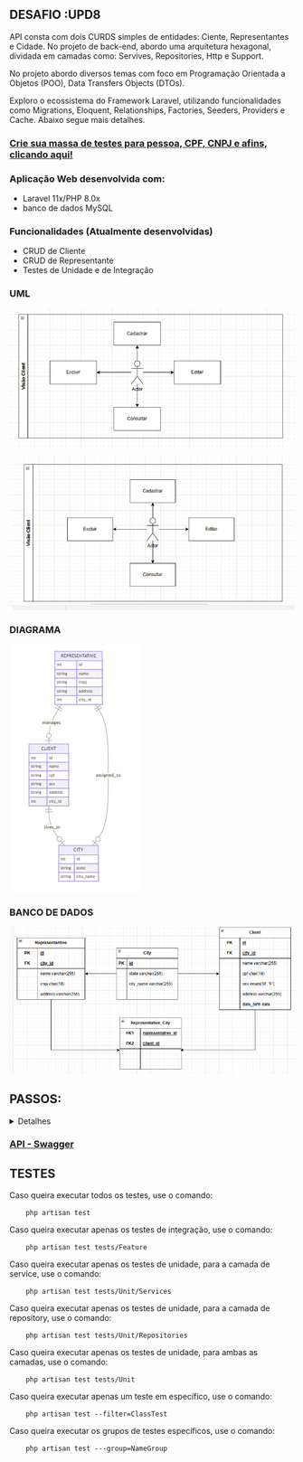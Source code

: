 ## DESAFIO :UPD8

API consta com dois CURDS simples de entidades: Ciente, Representantes e Cidade. No projeto de back-end, abordo uma arquitetura hexagonal, dividada em camadas como: Servives, Repositories, Http e Support.

No projeto abordo diversos temas com foco em Programação Orientada a Objetos (POO), Data Transfers Objects (DTOs).

Exploro o ecossistema do Framework Laravel, utilizando funcionalidades como Migrations, Eloquent, Relationships, Factories, Seeders, Providers e Cache. Abaixo segue mais detalhes.

### [Crie sua massa de testes para pessoa, CPF, CNPJ e afins, clicando aqui!](https://www.4devs.com.br/)

### Aplicação Web desenvolvida com:<br />
- Laravel 11x/PHP 8.0x<br />
- banco de dados MySQL<br/>

### Funcionalidades (Atualmente desenvolvidas)
<ul>
    <li>CRUD de Cliente</li>
    <li>CRUD de Representante</li>
    <li>Testes de Unidade e de Integração</li>
</ul>

### UML

![UML](image.png)

![UML](image-1.png)

### DIAGRAMA

![Diagrama de Entidades](image-4.png)

### BANCO DE DADOS

![Banco de Dados](image-5.png)

## PASSOS:

<details>
<summary>Detalhes</summary>

### Requesitos necessários para executar o projeto:
<ul>
    <li>Instalar o PHP versão 8.0</li>
    <li>Instalar o Laravel versão 11.0</li>
    <li>Instalar o MySQL</li>
    <li>Instalar o composer</li>
    <li>Instalar o Postman ou Insomnia</li>
    <li>Instalar uma IDE de sua escolha (PHPStorm / VSCode)</li>
    <li>Instalar um cliente SQL de sua escolha (DBeaver / PHPMyAdmin / MySQL WorkBench)</li>
</ul>

### Executar o projeto:
<ul>
    <li>Clone o projeto: git clone https://github.com/HildebrandoLima/upd8_back_end.git</li>
    <li>Adicione o arquivo .env copiando o arquivo .env.example</li>
    <li>Certifique-se que um diretório chamado `**/vendor**` foi criado.</li>
    <li>Execute o comando: php artisan serve</li>
</ul>

### Banco de Dados:

> Obanco de dados é do tipo relacional.

### Criando o Banco de de Dados:

> No seu .env adicione da seguinte forma:<br />

> DB_CONNECTION=mysql<br />
> DB_HOST=localhost<br />
> DB_PORT=3306<br />
> DB_DATABASE=upd8_dev<br />
> DB_USERNAME=nome_do_usuario<br />
> DB_PASSWORD=sua_senha<br />

<br /><br />

> CACHE_STORE=database<br />
> CACHE_PREFIX=<br />
> CACHE_DRIVER=file<br />

Execute o comando para criar as tabelas:

```
    php artisan migrate
```

Execute o comando para preencher as tabelas:

```
    php artisan db:seed --class=DatabaseSeeder
```

Certifique-se que as tabelas foram criadas. Abra seu cliente SQL que você escolheu, e então execute o comando:

```
    SHOW TABLES;
```

### [Caso ocorra erro ao executar as migrations, clique aqui!](https://blog.renatolucena.net/post/como-fazer-rollback-de-migration-de-bd-no-laravel)

### Para iniciar o servidor:
`php artisan serve`
Agora acesse o endereço http://localhost:8000/api/rota em seu Postman ou Insomnia
</details>

### [API - Swagger](https://app.swaggerhub.com/apis-docs/HILDEBRANDOLIMA16/api-upd8/1.0.0)

## TESTES

Caso queira executar todos os testes, use o comando:

```
    php artisan test
```

Caso queira executar apenas os testes de integração, use o comando:

```
    php artisan test tests/Feature
```

Caso queira executar apenas os testes de unidade, para a camada de service, use o comando:

```
    php artisan test tests/Unit/Services
```

Caso queira executar apenas os testes de unidade, para a camada de repository, use o comando:

```
    php artisan test tests/Unit/Repositories
```

Caso queira executar apenas os testes de unidade, para ambas as camadas, use o comando:

```
    php artisan test tests/Unit
```

Caso queira executar apenas um teste em específico, use o comando:

```
    php artisan test --filter=ClassTest
```

Caso queira executar os grupos de testes específicos, use o comando:

```
    php artisan test ---group=NameGroup
```
